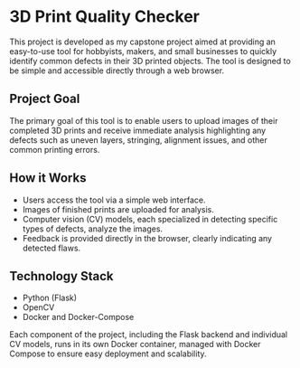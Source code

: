# 3D Print Quality Checker

This project is developed as my capstone project aimed at providing an easy-to-use tool for hobbyists, makers, and small businesses to quickly identify common defects in their 3D printed objects. The tool is designed to be simple and accessible directly through a web browser.

## Project Goal
The primary goal of this tool is to enable users to upload images of their completed 3D prints and receive immediate analysis highlighting any defects such as uneven layers, stringing, alignment issues, and other common printing errors.

## How it Works
- Users access the tool via a simple web interface.
- Images of finished prints are uploaded for analysis.
- Computer vision (CV) models, each specialized in detecting specific types of defects, analyze the images.
- Feedback is provided directly in the browser, clearly indicating any detected flaws.

## Technology Stack
- Python (Flask)
- OpenCV
- Docker and Docker-Compose

Each component of the project, including the Flask backend and individual CV models, runs in its own Docker container, managed with Docker Compose to ensure easy deployment and scalability.


